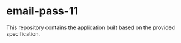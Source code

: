 # email-pass-11

This repository contains the application built based on the provided specification.